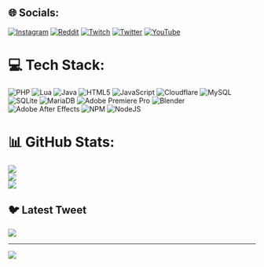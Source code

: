 
## 🌐 Socials:
[![Instagram](https://img.shields.io/badge/Instagram-%23E4405F.svg?logo=Instagram&logoColor=white)](https://instagram.com/b05finn) [![Reddit](https://img.shields.io/badge/Reddit-%23FF4500.svg?logo=Reddit&logoColor=white)](https://reddit.com/user/FinnB05) [![Twitch](https://img.shields.io/badge/Twitch-%239146FF.svg?logo=Twitch&logoColor=white)](https://twitch.tv/FinnB05_YT) [![Twitter](https://img.shields.io/badge/Twitter-%231DA1F2.svg?logo=Twitter&logoColor=white)](https://twitter.com/B05Finn) [![YouTube](https://img.shields.io/badge/YouTube-%23FF0000.svg?logo=YouTube&logoColor=white)](https://youtube.com/@FinnB05) 

# 💻 Tech Stack:
![PHP](https://img.shields.io/badge/php-%23777BB4.svg?style=for-the-badge&logo=php&logoColor=white) ![Lua](https://img.shields.io/badge/lua-%232C2D72.svg?style=for-the-badge&logo=lua&logoColor=white) ![Java](https://img.shields.io/badge/java-%23ED8B00.svg?style=for-the-badge&logo=java&logoColor=white) ![HTML5](https://img.shields.io/badge/html5-%23E34F26.svg?style=for-the-badge&logo=html5&logoColor=white) ![JavaScript](https://img.shields.io/badge/javascript-%23323330.svg?style=for-the-badge&logo=javascript&logoColor=%23F7DF1E) ![Cloudflare](https://img.shields.io/badge/Cloudflare-F38020?style=for-the-badge&logo=Cloudflare&logoColor=white) ![MySQL](https://img.shields.io/badge/mysql-%2300f.svg?style=for-the-badge&logo=mysql&logoColor=white) ![SQLite](https://img.shields.io/badge/sqlite-%2307405e.svg?style=for-the-badge&logo=sqlite&logoColor=white) ![MariaDB](https://img.shields.io/badge/MariaDB-003545?style=for-the-badge&logo=mariadb&logoColor=white) ![Adobe Premiere Pro](https://img.shields.io/badge/Adobe%20Premiere%20Pro-9999FF.svg?style=for-the-badge&logo=Adobe%20Premiere%20Pro&logoColor=white) ![Blender](https://img.shields.io/badge/blender-%23F5792A.svg?style=for-the-badge&logo=blender&logoColor=white) ![Adobe After Effects](https://img.shields.io/badge/Adobe%20After%20Effects-9999FF.svg?style=for-the-badge&logo=Adobe%20After%20Effects&logoColor=white) ![NPM](https://img.shields.io/badge/NPM-%23000000.svg?style=for-the-badge&logo=npm&logoColor=white) ![NodeJS](https://img.shields.io/badge/node.js-6DA55F?style=for-the-badge&logo=node.js&logoColor=white)
# 📊 GitHub Stats:
![](https://github-readme-stats.vercel.app/api?username=FinnB05&theme=dark&hide_border=false&include_all_commits=true&count_private=false)<br/>
![](https://github-readme-streak-stats.herokuapp.com/?user=FinnB05&theme=dark&hide_border=false)<br/>
![](https://github-readme-stats.vercel.app/api/top-langs/?username=FinnB05&theme=dark&hide_border=false&include_all_commits=true&count_private=false&layout=compact)

## 🐦 Latest Tweet
[![](https://gtce.itsvg.in/api?username=B05Finn)](https://github.com/VishwaGauravIn/github-twitter-card-embed)

---
[![](https://visitcount.itsvg.in/api?id=FinnB05&icon=0&color=0)](https://visitcount.itsvg.in)

<!-- Proudly created with GPRM ( https://gprm.itsvg.in ) -->